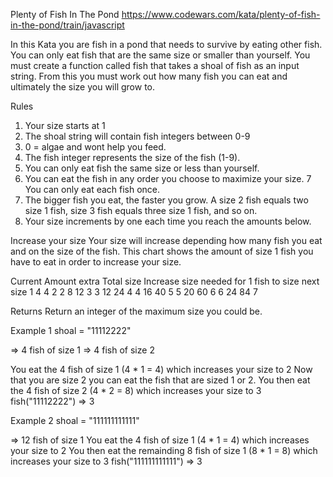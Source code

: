 Plenty of Fish In The Pond
https://www.codewars.com/kata/plenty-of-fish-in-the-pond/train/javascript

In this Kata you are fish in a pond that needs to survive by eating other fish. 
You can only eat fish that are the same size or smaller than yourself. You must 
create a function called fish that takes a shoal of fish as an input string. 
From this you must work out how many fish you can eat and ultimately the size 
you will grow to.

Rules
1.  Your size starts at 1
2.  The shoal string will contain fish integers between 0-9
3.  0 = algae and wont help you feed.
4.  The fish integer represents the size of the fish (1-9).
5.  You can only eat fish the same size or less than yourself.
6.  You can eat the fish in any order you choose to maximize your size.
7   You can only eat each fish once.
8.  The bigger fish you eat, the faster you grow. A size 2 fish equals two size 
    1 fish, size 3 fish equals three size 1 fish, and so on.
9.  Your size increments by one each time you reach the amounts below.

Increase your size
Your size will increase depending how many fish you eat and on the size of the 
fish. This chart shows the amount of size 1 fish you have to eat in order to 
increase your size.

Current    Amount extra   Total size     Increase 
size       needed for     1 fish         to size
           next size
  1           4            4              2
  2           8           12              3
  3           12          24              4
  4           16          40              5
  5           20          60              6
  6           24          84              7


Returns
Return an integer of the maximum size you could be.


Example 1
shoal = "11112222"

=> 4 fish of size 1
=> 4 fish of size 2

You eat the 4 fish of size 1 (4 * 1 = 4) which increases your size to 2
Now that you are size 2 you can eat the fish that are sized 1 or 2.
You then eat the 4 fish of size 2 (4 * 2 = 8) which increases your size to 3 
fish("11112222") => 3


Example 2
shoal = "111111111111"

=> 12 fish of size 1
You eat the 4 fish of size 1 (4 * 1 = 4) which increases your size to 2
You then eat the remainding 8 fish of size 1 (8 * 1 = 8) which increases your size to 3
fish("111111111111") => 3
